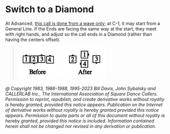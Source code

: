 
# Switch to a Diamond

At Advanced,
[this call is done from a wave only](../a2/switch_to_a_diamond.md); at
C-1, it may start from a General Line. If the Ends are facing the same way
at the start, they meet with right hands, and adjust so the call ends in a
Diamond (rather than having the centers offset).

> 
> ![alt](switch_to_a_diamond_1a.png)
> ![alt](switch_to_a_diamond_1b.png)
> 

###### @ Copyright 1983, 1986-1988, 1995-2023 Bill Davis, John Sybalsky and CALLERLAB Inc., The International Association of Square Dance Callers. Permission to reprint, republish, and create derivative works without royalty is hereby granted, provided this notice appears. Publication on the Internet of derivative works without royalty is hereby granted provided this notice appears. Permission to quote parts or all of this document without royalty is hereby granted, provided this notice is included. Information contained herein shall not be changed nor revised in any derivation or publication.
